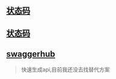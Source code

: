 ## [状态码](http://restful.p2hp.com/resources/http-status-codes)
## [状态码](https://restfulapi.net/http-status-codes/)

## [swaggerhub](https://app.swaggerhub.com/)
> 快速生成api,目前我还没去找替代方案
